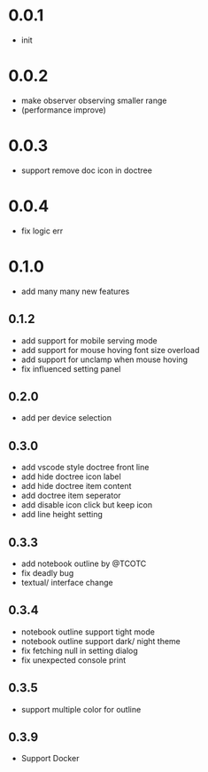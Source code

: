 # 0.0.1
- init
# 0.0.2
- make observer observing smaller range
- (performance improve)
# 0.0.3
- support remove doc icon in doctree
# 0.0.4
- fix logic err

# 0.1.0
- add many many new features

##  0.1.2
- add support for mobile serving mode
- add support for mouse hoving font size overload
- add support for unclamp when mouse hoving
- fix influenced setting panel

## 0.2.0
- add per device selection

## 0.3.0
- add vscode style doctree front line
- add hide doctree icon label
- add hide doctree item content
- add doctree item seperator
- add disable icon click but keep icon
- add line height setting

## 0.3.3
- add notebook outline by @TCOTC
- fix deadly bug 
- textual/ interface change

## 0.3.4
- notebook outline support tight mode
- notebook outline support dark/ night theme
- fix fetching null in setting dialog
- fix unexpected console print

## 0.3.5
- support multiple color for outline

## 0.3.9
- Support Docker

